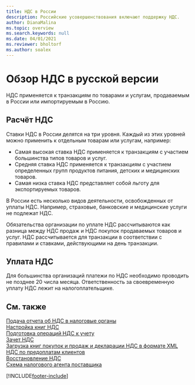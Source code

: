 ```yaml
---
title: НДС в России
description: Российские усовершенствования включают поддержку НДС.
author: DianaMalina
ms.topic: overview
ms.search.keywords: null
ms.date: 04/01/2021
ms.reviewer: bholtorf
ms.author: soalex
---
```


# Обзор НДС в русской версии

НДС применяется к транзакциям по товарами и услугам, продаваемым в России или импортируемым в Россию.

## Расчёт НДС

Ставки НДС в России делятся на три уровня. Каждый из этих уровней можно применить к отдельным товарам или услугам, например: 

- Самая высокая ставка НДС применяется к транзакциям с участием большинства типов товаров и услуг.
- Средняя ставка НДС применяется к транзакциям с участием определенных групп продуктов питания, детских и медицинских товаров.
- Самая низка ставка НДС представляет собой льготу для экспортируемых товаров. 

В России есть несколько видов деятельности, освобожденных от уплаты НДС. Например, страховые, банковские и медицинские услуги не подлежат НДС. 

Обязательства организации по уплате НДС рассчитываются как разница между НДС продаж и НДС покупок продаваемых товаров и услуг. НДС рассчитывается для транзакции в соответствии с правилами и ставками, действующими на день транзакции.

## Уплата НДС

Для большинства организаций платежи по НДС необходимо проводить не позднее 20 числа месяца. Ответственность за своевременную уплату НДС лежит на налогоплательщике.

## См. также

[Подача отчета об НДС в налоговые органы](../../finance-how-report-vat.md)  
[Настройка книг НДС](How-to-Set-Up-VAT-Ledgers.md)  
[Подготовка операций НДС к учету](How-to-Prepare-VAT-Entries-for-Posting.md)  
[Зачет НДС](Settlement-VAT.md)  
[Загрузка книг покупок и продаж и декларации НДС в формате XML](upload-books-purchases-sales-xml-vat-declaration.md)  
[НДС по предоплатам клиентов](VAT-by-Customer-prepayments.md)  
[Восстановление НДС](VAT-reinstatement.md)  
[Схема налогового агента поставщика](Vendor-Tax-Agent-scheme.md)  


[!INCLUDE[footer-include](../../includes/footer-banner.md)]
